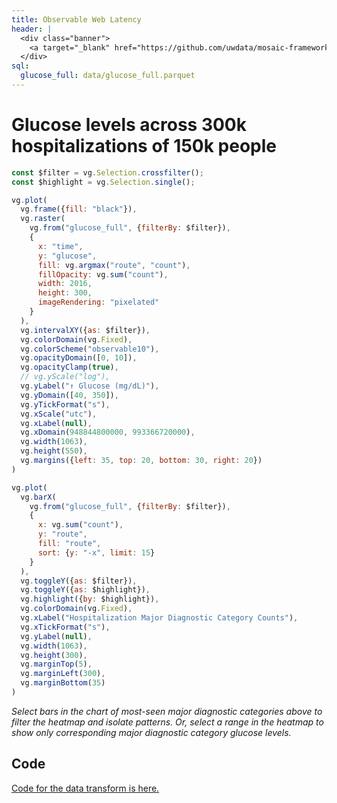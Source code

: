 ```yaml
---
title: Observable Web Latency
header: |
  <div class="banner">
    <a target="_blank" href="https://github.com/uwdata/mosaic-framework-example/blob/main/docs/observable-latency.md?plain=1"><span>View source ↗</span></a>
  </div>
sql:
  glucose_full: data/glucose_full.parquet
---
```


# Glucose levels across 300k hospitalizations of 150k people

```js
const $filter = vg.Selection.crossfilter();
const $highlight = vg.Selection.single();
```

```js
vg.plot(
  vg.frame({fill: "black"}),
  vg.raster(
    vg.from("glucose_full", {filterBy: $filter}),
    {
      x: "time",
      y: "glucose",
      fill: vg.argmax("route", "count"),
      fillOpacity: vg.sum("count"),
      width: 2016,
      height: 300,
      imageRendering: "pixelated"
    }
  ),
  vg.intervalXY({as: $filter}),
  vg.colorDomain(vg.Fixed),
  vg.colorScheme("observable10"),
  vg.opacityDomain([0, 10]),
  vg.opacityClamp(true),
  // vg.yScale("log"),
  vg.yLabel("↑ Glucose (mg/dL)"),
  vg.yDomain([40, 350]),
  vg.yTickFormat("s"),
  vg.xScale("utc"),
  vg.xLabel(null),
  vg.xDomain(948844800000, 993366720000),
  vg.width(1063),
  vg.height(550),
  vg.margins({left: 35, top: 20, bottom: 30, right: 20})
)
```

```js
vg.plot(
  vg.barX(
    vg.from("glucose_full", {filterBy: $filter}),
    {
      x: vg.sum("count"),
      y: "route",
      fill: "route",
      sort: {y: "-x", limit: 15}
    }
  ),
  vg.toggleY({as: $filter}),
  vg.toggleY({as: $highlight}),
  vg.highlight({by: $highlight}),
  vg.colorDomain(vg.Fixed),
  vg.xLabel("Hospitalization Major Diagnostic Category Counts"),
  vg.xTickFormat("s"),
  vg.yLabel(null),
  vg.width(1063),
  vg.height(300),
  vg.marginTop(5),
  vg.marginLeft(300),
  vg.marginBottom(35)
)
```

_Select bars in the chart of most-seen major diagnostic categories above to filter the heatmap and isolate patterns. Or, select a range in the heatmap to show only corresponding major diagnostic category glucose levels._

## Code

[Code for the data transform is here.](https://github.com/jaanli/mimic-iv-visualization/blob/89af4215cc1f77da1918e991f1447a175ade8117/data_processing/models/figures/glucose_full.sql)

